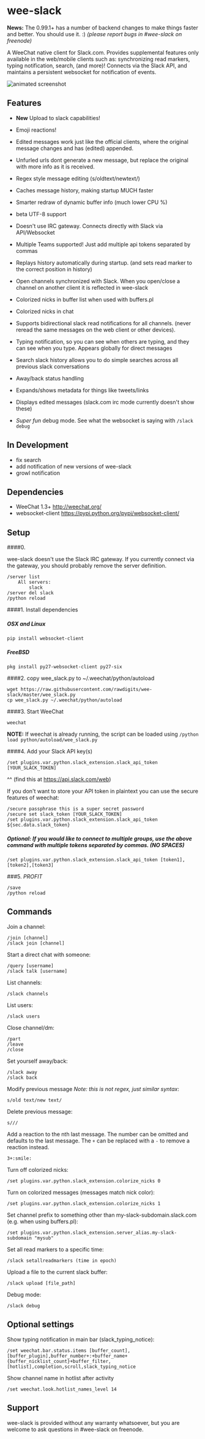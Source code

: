 

wee-slack
=========

**News:**
 The 0.99.1+ has a number of backend changes to make things faster and better. You should use it. :) _(please report bugs in #wee-slack on freenode)_

A WeeChat native client for Slack.com. Provides supplemental features only available in the web/mobile clients such as: synchronizing read markers, typing notification, search, (and more)! Connects via the Slack API, and maintains a persistent websocket for notification of events.

![animated screenshot](https://dl.dropboxusercontent.com/u/566560/slack.gif)

Features
--------
  * **New** Upload to slack capabilities!
  * Emoji reactions!
  * Edited messages work just like the official clients, where the original message changes and has (edited) appended.
  * Unfurled urls dont generate a new message, but replace the original with more info as it is received.
  * Regex style message editing (s/oldtext/newtext/)
  * Caches message history, making startup MUCH faster
  * Smarter redraw of dynamic buffer info (much lower CPU %)
  * beta UTF-8 support
  * Doesn't use IRC gateway. Connects directly with Slack via API/Websocket
  * Multiple Teams supported! Just add multiple api tokens separated by commas
  * Replays history automatically during startup. (and sets read marker to the correct position in history)
  * Open channels synchronized with Slack. When you open/close a channel on another client it is reflected in wee-slack
  * Colorized nicks in buffer list when used with buffers.pl
  * Colorized nicks in chat
  * Supports bidirectional slack read notifications for all channels. (never reread the same messages on the web client or other devices).
  * Typing notification, so you can see when others are typing, and they can see when you type. Appears globally for direct messages
  * Search slack history allows you to do simple searches across all previous slack conversations
  * Away/back status handling
  * Expands/shows metadata for things like tweets/links
  * Displays edited messages (slack.com irc mode currently doesn't show these)

  * *Super fun* debug mode. See what the websocket is saying with `/slack debug`

In Development
--------------
  * fix search
  * add notification of new versions of wee-slack
  * growl notification


Dependencies
------------
  * WeeChat 1.3+ http://weechat.org/
  * websocket-client https://pypi.python.org/pypi/websocket-client/

Setup
------


####0.

wee-slack doesn't use the Slack IRC gateway. If you currently connect via the gateway, you should probably remove the server definition.

```
/server list
    All servers:
        slack
/server del slack
/python reload
```

####1. Install dependencies

##### OSX and Linux
```
pip install websocket-client
```

##### FreeBSD
```
pkg install py27-websocket-client py27-six
```

####2. copy wee_slack.py to ~/.weechat/python/autoload
```
wget https://raw.githubusercontent.com/rawdigits/wee-slack/master/wee_slack.py
cp wee_slack.py ~/.weechat/python/autoload
```

####3. Start WeeChat
```
weechat
```

**NOTE:** If weechat is already running, the script can be loaded using ``/python load python/autoload/wee_slack.py``

####4. Add your Slack API key(s)
```
/set plugins.var.python.slack_extension.slack_api_token [YOUR_SLACK_TOKEN]
```
^^ (find this at https://api.slack.com/web)

If you don't want to store your API token in plaintext you can use the secure features of weechat:

```
/secure passphrase this is a super secret password
/secure set slack_token [YOUR_SLACK_TOKEN]
/set plugins.var.python.slack_extension.slack_api_token ${sec.data.slack_token}
```

##### Optional: If you would like to connect to multiple groups, use the above command with multiple tokens separated by commas. (NO SPACES)

```
/set plugins.var.python.slack_extension.slack_api_token [token1],[token2],[token3]
```

###5. $PROFIT$
```
/save
/python reload
```

Commands
--------

Join a channel:
```
/join [channel]
/slack join [channel]
```

Start a direct chat with someone:
```
/query [username]
/slack talk [username]
```

List channels:
```
/slack channels
```

List users:
```
/slack users
```

Close channel/dm:
```
/part
/leave
/close
```

Set yourself away/back:
```
/slack away
/slack back
```

Modify previous message *Note: this is not regex, just similar syntax*:
```
s/old text/new text/
```

Delete previous message:
```
s///
```

Add a reaction to the nth last message. The number can be omitted and defaults to the last message. The `+` can be replaced with a `-` to remove a reaction instead.
```
3+:smile:
```

Turn off colorized nicks:
```
/set plugins.var.python.slack_extension.colorize_nicks 0
```

Turn on colorized messages (messages match nick color):
```
/set plugins.var.python.slack_extension.colorize_nicks 1
```

Set channel prefix to something other than my-slack-subdomain.slack.com (e.g. when using buffers.pl):
```
/set plugins.var.python.slack_extension.server_alias.my-slack-subdomain "mysub"
```

Set all read markers to a specific time:
```
/slack setallreadmarkers (time in epoch)
```

Upload a file to the current slack buffer:
```
/slack upload [file_path]
```

Debug mode:
```
/slack debug
```

Optional settings
----------------

Show typing notification in main bar (slack_typing_notice):
```
/set weechat.bar.status.items [buffer_count],[buffer_plugin],buffer_number+:+buffer_name+{buffer_nicklist_count}+buffer_filter,[hotlist],completion,scroll,slack_typing_notice
```

Show channel name in hotlist after activity
```
/set weechat.look.hotlist_names_level 14
```

Support
--------------

wee-slack is provided without any warranty whatsoever, but you are welcome to ask questions in #wee-slack on freenode.





